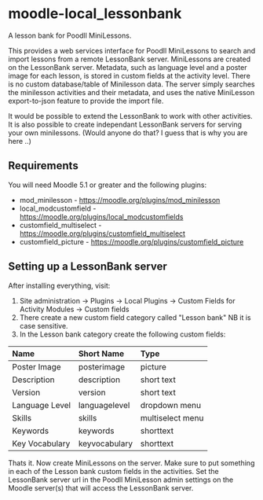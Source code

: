 # moodle-local_lessonbank
A lesson bank for Poodll MiniLessons. 

This provides a web services interface for Poodll MiniLessons to search and import lessons from a remote LessonBank server. MiniLessons are created on the LessonBank server. Metadata, such as language level and a poster image for each lesson, is stored in custom fields at the activity level. There is no custom database/table of Minilesson data. The server simply searches the minilesson activities and their metadata, and uses the native MiniLesson export-to-json feature to provide the import file.

It would be possible to extend the LessonBank to work with other activities. It is also possible to create independant LessonBank servers for serving your own minilessons. (Would anyone do that? I guess that is why you are here ..) 

## Requirements
You will need Moodle 5.1 or greater and the following plugins:
* mod_minilesson - https://moodle.org/plugins/mod_minilesson
* local_modcustomfield - https://moodle.org/plugins/local_modcustomfields
* customfield_multiselect - https://moodle.org/plugins/customfield_multiselect
* customfield_picture - https://moodle.org/plugins/customfield_picture

## Setting up a LessonBank server
After installing everything, visit:
1. Site administration -> Plugins -> Local Plugins -> Custom Fields for Activity Modules -> Custom fields
2. There create a new custom field category called "Lesson bank"  NB it is case sensitive.
3. In the Lesson bank category create the following custom fields:

|Name              |Short Name        |Type                 |
|:-----------------|:-----------------|:--------------------|
|Poster Image      | posterimage      | picture             |
|Description       | description      | short text          |
|Version           | version          | short text          |
|Language Level    | languagelevel    | dropdown menu       |
|Skills            | skills           | multiselect menu    |
|Keywords          | keywords         | shorttext           |
|Key Vocabulary    | keyvocabulary    | shorttext           |

Thats it. Now create MiniLessons on the server. Make sure to put something in each of the Lesson bank custom fields in the activities. Set the LessonBank server url in the Poodll MiniLesson admin settings on the Moodle server(s) that will access the LessonBank server.